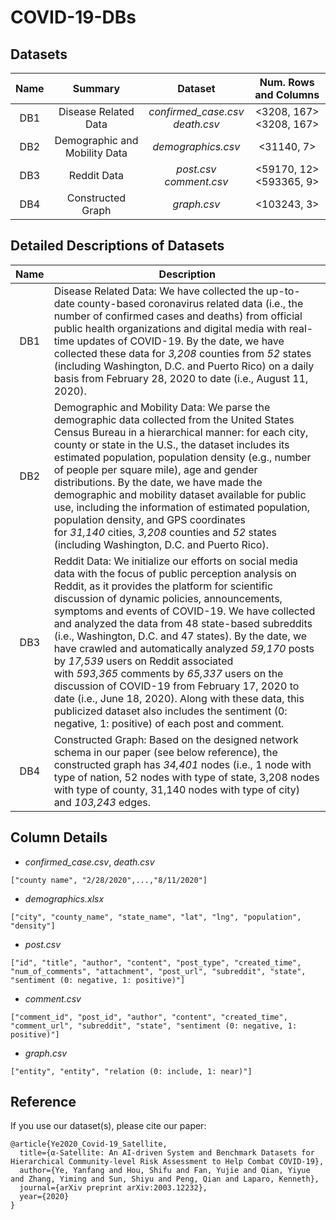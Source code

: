 # COVID-19-DBs

## Datasets

|Name |           Summary           |               Dataset             |   Num. Rows and Columns  |
|:---:|:---------------------------:|:---------------------------------:|:------------------------:|
| DB1 |    Disease Related Data     |*confirmed_case.csv*<br>*death.csv*| <3208, 167><br><3208, 167> |
| DB2 |Demographic and Mobility Data|         *demographics.csv*       |        <31140, 7>        |
| DB3 |         Reddit Data         |    *post.csv*<br>*comment.csv*    |<59170, 12><br><593365, 9>|
| DB4 |      Constructed Graph      |            *graph.csv*            |         <103243, 3>       |

## Detailed Descriptions of Datasets

|Name |                 Description                |
|:---:|--------------------------------------------|
| DB1 |Disease Related Data: We have collected the up-to-date county-based coronavirus related data (i.e., the number of confirmed cases and deaths) from official public health organizations and digital media with real-time updates of COVID-19. By the date, we have collected these data for *3,208* counties from *52* states (including Washington, D.C. and Puerto Rico) on a daily basis from February 28, 2020 to date (i.e., August 11, 2020).|
| DB2 |Demographic and Mobility Data: We parse the demographic data collected from the United States Census Bureau in a hierarchical manner: for each city, county or state in the U.S., the dataset includes its estimated population, population density (e.g., number of people per square mile), age and gender distributions. By the date, we have made the demographic and mobility dataset available for public use, including the information of estimated population, population density, and GPS coordinates for *31,140* cities, *3,208* counties and *52* states (including Washington, D.C. and Puerto Rico).|
| DB3 |Reddit Data: We initialize our efforts on social media data with the focus of public perception analysis on Reddit, as it provides the platform for scientific discussion of dynamic policies, announcements, symptoms and events of COVID-19. We have collected and analyzed the data from 48 state-based subreddits (i.e., Washington, D.C. and 47 states). By the date, we have crawled and automatically analyzed *59,170* posts by *17,539* users on Reddit associated with *593,365* comments by *65,337* users on the discussion of COVID-19 from February 17, 2020 to date (i.e., June 18, 2020). Along with these data, this publicized dataset also includes the sentiment (0: negative, 1: positive) of each post and comment.|
| DB4 |Constructed Graph: Based on the designed network schema in our paper (see below reference), the constructed graph has *34,401* nodes (i.e., 1 node with type of nation, 52 nodes with type of state, 3,208 nodes with type of county, 31,140 nodes with type of city) and *103,243* edges.|


## Column Details

- *confirmed_case.csv*, *death.csv*

```
["county name", "2/28/2020",...,"8/11/2020"]
```


- *demographics.xlsx*

```
["city", "county_name", "state_name", "lat", "lng", "population", "density"]
```


- *post.csv*

```
["id", "title", "author", "content", "post_type", "created_time", "num_of_comments", "attachment", "post_url", "subreddit", "state", "sentiment (0: negative, 1: positive)"]
```

- *comment.csv*

```
["comment_id", "post_id", "author", "content", "created_time", "comment_url", "subreddit", "state", "sentiment (0: negative, 1: positive)"]
```


- *graph.csv*

```
["entity", "entity", "relation (0: include, 1: near)"]
```


## Reference

If you use our dataset(s), please cite our paper:

```
@article{Ye2020_Covid-19_Satellite,
  title={α-Satellite: An AI-driven System and Benchmark Datasets for Hierarchical Community-level Risk Assessment to Help Combat COVID-19},
  author={Ye, Yanfang and Hou, Shifu and Fan, Yujie and Qian, Yiyue and Zhang, Yiming and Sun, Shiyu and Peng, Qian and Laparo, Kenneth},
  journal={arXiv preprint arXiv:2003.12232},
  year={2020} 
} 
```
